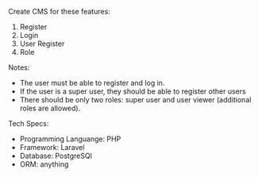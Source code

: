 Create CMS for these features:
1. Register
2. Login
3. User Register
4. Role

Notes: 
-	The user must be able to register and log in.
-	If the user is a super user, they should be able to register other users 
-	There should be only two roles: super user and user viewer (additional roles are allowed).

Tech Specs:
-	Programming Languange: PHP
-	Framework: Laravel
-	Database: PostgreSQl 
-	ORM: anything
